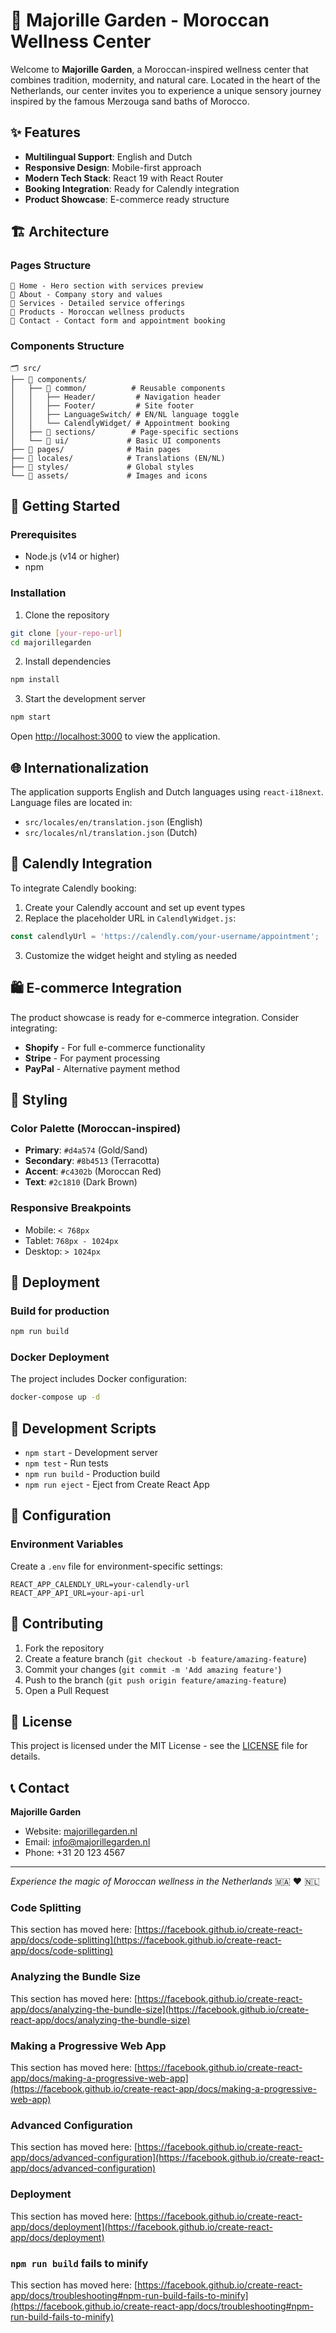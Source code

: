 # 🌿 Majorille Garden - Moroccan Wellness Center

Welcome to **Majorille Garden**, a Moroccan-inspired wellness center that combines tradition, modernity, and natural care. Located in the heart of the Netherlands, our center invites you to experience a unique sensory journey inspired by the famous Merzouga sand baths of Morocco.

## ✨ Features

- **Multilingual Support**: English and Dutch
- **Responsive Design**: Mobile-first approach
- **Modern Tech Stack**: React 19 with React Router
- **Booking Integration**: Ready for Calendly integration
- **Product Showcase**: E-commerce ready structure

## 🏗️ Architecture

### Pages Structure
```
📄 Home - Hero section with services preview
📄 About - Company story and values  
📄 Services - Detailed service offerings
📄 Products - Moroccan wellness products
📄 Contact - Contact form and appointment booking
```

### Components Structure
```
🗂️ src/
├── 📁 components/
│   ├── 📁 common/          # Reusable components
│   │   ├── Header/         # Navigation header
│   │   ├── Footer/         # Site footer
│   │   ├── LanguageSwitch/ # EN/NL language toggle
│   │   └── CalendlyWidget/ # Appointment booking
│   ├── 📁 sections/        # Page-specific sections
│   └── 📁 ui/             # Basic UI components
├── 📁 pages/              # Main pages
├── 📁 locales/            # Translations (EN/NL)
├── 📁 styles/             # Global styles
└── 📁 assets/             # Images and icons
```

## 🚀 Getting Started

### Prerequisites
- Node.js (v14 or higher)
- npm

### Installation

1. Clone the repository
```bash
git clone [your-repo-url]
cd majorillegarden
```

2. Install dependencies
```bash
npm install
```

3. Start the development server
```bash
npm start
```

Open [http://localhost:3000](http://localhost:3000) to view the application.

## 🌐 Internationalization

The application supports English and Dutch languages using `react-i18next`. Language files are located in:
- `src/locales/en/translation.json` (English)
- `src/locales/nl/translation.json` (Dutch)

## 📅 Calendly Integration

To integrate Calendly booking:

1. Create your Calendly account and set up event types
2. Replace the placeholder URL in `CalendlyWidget.js`:
```javascript
const calendlyUrl = 'https://calendly.com/your-username/appointment';
```
3. Customize the widget height and styling as needed

## 🛍️ E-commerce Integration

The product showcase is ready for e-commerce integration. Consider integrating:
- **Shopify** - For full e-commerce functionality
- **Stripe** - For payment processing
- **PayPal** - Alternative payment method

## 🎨 Styling

### Color Palette (Moroccan-inspired)
- **Primary**: `#d4a574` (Gold/Sand)
- **Secondary**: `#8b4513` (Terracotta)
- **Accent**: `#c4302b` (Moroccan Red)
- **Text**: `#2c1810` (Dark Brown)

### Responsive Breakpoints
- Mobile: `< 768px`
- Tablet: `768px - 1024px`
- Desktop: `> 1024px`

## 🚢 Deployment

### Build for production
```bash
npm run build
```

### Docker Deployment
The project includes Docker configuration:
```bash
docker-compose up -d
```

## 📝 Development Scripts

- `npm start` - Development server
- `npm test` - Run tests
- `npm run build` - Production build
- `npm run eject` - Eject from Create React App

## 🔧 Configuration

### Environment Variables
Create a `.env` file for environment-specific settings:
```
REACT_APP_CALENDLY_URL=your-calendly-url
REACT_APP_API_URL=your-api-url
```

## 🤝 Contributing

1. Fork the repository
2. Create a feature branch (`git checkout -b feature/amazing-feature`)
3. Commit your changes (`git commit -m 'Add amazing feature'`)
4. Push to the branch (`git push origin feature/amazing-feature`)
5. Open a Pull Request

## 📄 License

This project is licensed under the MIT License - see the [LICENSE](LICENSE) file for details.

## 📞 Contact

**Majorille Garden**
- Website: [majorillegarden.nl](https://majorillegarden.nl)
- Email: info@majorillegarden.nl
- Phone: +31 20 123 4567

---

*Experience the magic of Moroccan wellness in the Netherlands* 🇲🇦 ❤️ 🇳🇱

### Code Splitting

This section has moved here: [https://facebook.github.io/create-react-app/docs/code-splitting](https://facebook.github.io/create-react-app/docs/code-splitting)

### Analyzing the Bundle Size

This section has moved here: [https://facebook.github.io/create-react-app/docs/analyzing-the-bundle-size](https://facebook.github.io/create-react-app/docs/analyzing-the-bundle-size)

### Making a Progressive Web App

This section has moved here: [https://facebook.github.io/create-react-app/docs/making-a-progressive-web-app](https://facebook.github.io/create-react-app/docs/making-a-progressive-web-app)

### Advanced Configuration

This section has moved here: [https://facebook.github.io/create-react-app/docs/advanced-configuration](https://facebook.github.io/create-react-app/docs/advanced-configuration)

### Deployment

This section has moved here: [https://facebook.github.io/create-react-app/docs/deployment](https://facebook.github.io/create-react-app/docs/deployment)

### `npm run build` fails to minify

This section has moved here: [https://facebook.github.io/create-react-app/docs/troubleshooting#npm-run-build-fails-to-minify](https://facebook.github.io/create-react-app/docs/troubleshooting#npm-run-build-fails-to-minify)
